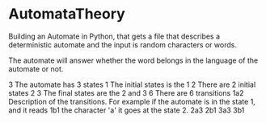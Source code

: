 # AutomataTheory


Building an Automate in Python, that gets a file that describes a deterministic automate
and the input is random characters or words.

The automate will answer whether the word belongs in the language of the automate or not.

3         The automate has 3 states
1         The initial states is the 1
2         There are 2 initial states
2 3       The final states are the 2 and 3
6         There are 6 transitions
1a2       Description of the transitions. For example if the automate is in the state 1, and it reads 
1b1       the character 'a' it goes at the state 2.
2a3
2b1
3a3
3b1

